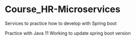 # Course_HR-Microservices
Services to practice how to develop with Spring boot

Practice with Java 11
Working to update spring boot version

